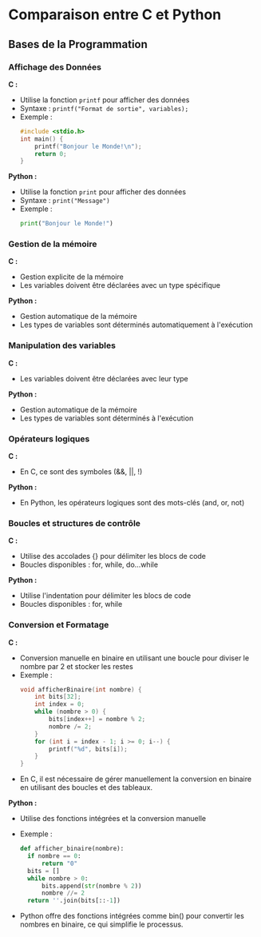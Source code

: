 # Comparaison entre C et Python

## Bases de la Programmation

### Affichage des Données

**C :**
- Utilise la fonction `printf` pour afficher des données
- Syntaxe : `printf("Format de sortie", variables);`
- Exemple :
  ```c
  #include <stdio.h>
  int main() {
      printf("Bonjour le Monde!\n");
      return 0;
  }
  
**Python :**
- Utilise la fonction `print` pour afficher des données
- Syntaxe : `print("Message")`
- Exemple :
  ```py   
  print("Bonjour le Monde!")

### Gestion de la mémoire

**C :**
- Gestion explicite de la mémoire
- Les variables doivent être déclarées avec un type spécifique

**Python :**
- Gestion automatique de la mémoire
- Les types de variables sont déterminés automatiquement à l'exécution


### Manipulation des variables

**C :**
- Les variables doivent être déclarées avec leur type

**Python :**
- Gestion automatique de la mémoire
- Les types de variables sont déterminés à l'exécution



### Opérateurs logiques 

**C :**
- En C, ce sont des symboles (&&, ||, !)

**Python :**
- En Python, les opérateurs logiques sont des mots-clés (and, or, not)



### Boucles et structures de contrôle

**C :**
- Utilise des accolades {} pour délimiter les blocs de code
- Boucles disponibles : for, while, do...while

**Python :**
- Utilise l'indentation pour délimiter les blocs de code
- Boucles disponibles : for, while



### Conversion et Formatage

**C :**
- Conversion manuelle en binaire en utilisant une boucle pour diviser le nombre par 2 et stocker les restes
- Exemple :
    ```c
    void afficherBinaire(int nombre) {
        int bits[32];
        int index = 0;
        while (nombre > 0) {
            bits[index++] = nombre % 2;
            nombre /= 2;
        }
        for (int i = index - 1; i >= 0; i--) {
            printf("%d", bits[i]);
        }
    }

- En C, il est nécessaire de gérer manuellement la conversion en binaire en utilisant des boucles et des tableaux.

**Python :**
- Utilise des fonctions intégrées et la conversion manuelle
- Exemple :

  ```py   
  def afficher_binaire(nombre):
    if nombre == 0:
        return "0"
    bits = []
    while nombre > 0:
        bits.append(str(nombre % 2))
        nombre //= 2
    return ''.join(bits[::-1])

- Python offre des fonctions intégrées comme bin() pour convertir les nombres en binaire, ce qui simplifie le processus.